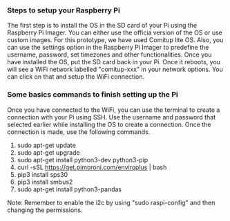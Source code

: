 ### Steps to setup your Raspberry Pi

The first step is to install the OS in the SD card of your Pi using the Raspberry Pi Imager. You can either use the officia version of the OS or use custom images. For this prototype, we have used Comitup lite OS.
Also, you can use the settings option in the Raspberry Pi Imager to predefine the username, password, set timezones and other functionalities. Once you have installed the OS, put the SD card back in your Pi. Once it reboots, you will see a WiFi network labelled "comitup-xxx" in your network options.
You can click on that and setup the WiFi connection.

### Some basics commands to finish setting up the Pi
Once you have connected to the WiFi, you can use the terminal to create a connection with your Pi using SSH. Use the username and password that selected earlier while installing the OS to create a connection.
Once the connection is made, use the following commands.

1. sudo apt-get update
2. sudo apt-get upgrade
3. sudo apt-get install python3-dev python3-pip
4. curl -sSL https://get.pimoroni.com/enviroplus | bash
5. pip3 install sps30
6. pip3 install smbus2
7. sudo apt-get install python3-pandas

Note: Remember to enable the i2c by using "sudo raspi-config" and then changing the permissions.





